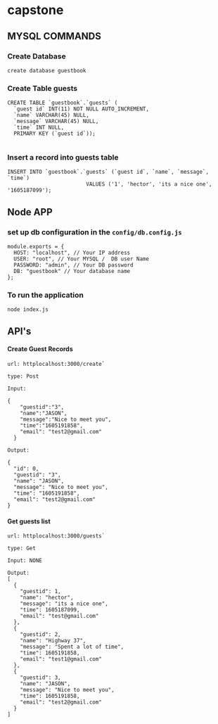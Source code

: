 # capstone

## MYSQL COMMANDS

### Create Database 
```
create database guestbook
```

### Create Table guests
```
CREATE TABLE `guestbook`.`guests` (
  `guest id` INT(11) NOT NULL AUTO_INCREMENT,
  `name` VARCHAR(45) NULL,
  `message` VARCHAR(45) NULL,
  `time` INT NULL,
  PRIMARY KEY (`guest id`));
  
```

### Insert a record into guests table 
```
INSERT INTO `guestbook`.`guests` (`guest id`, `name`, `message`, `time`) 
                         VALUES ('1', 'hector', 'its a nice one', '1605187099');
```

## Node APP

### set up db configuration in the `config/db.config.js`
```
module.exports = {
  HOST: "localhost", // Your IP address
  USER: "root", // Your MYSQL /  DB user Name
  PASSWORD: "admin", // Your DB password
  DB: "guestbook" // Your database name
};
```

### To run the application 

`node index.js`

## API's

#### Create Guest Records

```
url: httplocalhost:3000/create`

type: Post

Input:

{
    "guestid":"3", 
    "name":"JASON",
    "message":"Nice to meet you",
    "time":"1605191858",
    "email": "test2@gmail.com"
  }
```

```
Output:

{
  "id": 0,
  "guestid": "3",
  "name": "JASON",
  "message": "Nice to meet you",
  "time": "1605191858",
  "email": "test2@gmail.com"
}
```

#### Get guests list 

```
url: httplocalhost:3000/guests`

type: Get

Input: NONE

```

```
Output:
[
  {
    "guestid": 1,
    "name": "hector",
    "message": "its a nice one",
    "time": 1605187099,
    "email": "test@gmail.com"
  },
  {
    "guestid": 2,
    "name": "Highway 37",
    "message": "Spent a lot of time",
    "time": 1605191858,
    "email": "test1@gmail.com"
  },
  {
    "guestid": 3,
    "name": "JASON",
    "message": "Nice to meet you",
    "time": 1605191858,
    "email": "test2@gmail.com"
  }
]
```


